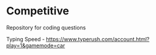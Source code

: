 # Competitive
Repository for coding questions

Typing Speed - 
https://www.typerush.com/account.html?play=1&gamemode=car